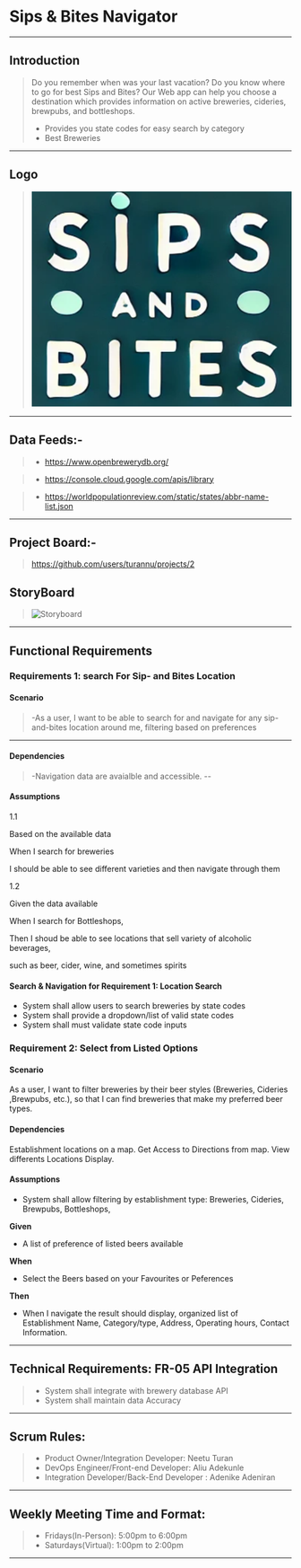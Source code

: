 # Sips & Bites Navigator
---
>
## Introduction
>Do you remember when was your last vacation? Do you know where to go for best Sips and Bites? Our Web app can help you choose a destination which provides information on active breweries, cideries, brewpubs, and bottleshops.
>
>- Provides you state codes for easy search by category  
>- Best Breweries
---
## Logo

> ![Sips and Bites Navigator logo letter color is white with a green background and says Sips and Bites](https://github.com/turannu/XML-Project/blob/master/Screenshot%202024-11-03%20122301.png)
---

## Data Feeds:-

>- <Brewery Data Source>https://www.openbrewerydb.org/

>- <google api> https://console.cloud.google.com/apis/library 

>- <US States Data>https://worldpopulationreview.com/static/states/abbr-name-list.json
---
## Project Board:-
> https://github.com/users/turannu/projects/2 <Github link to open Github Project with board task>
## StoryBoard


> ![Storyboard](https://github.com/user-attachments/assets/ee1bb48c-fa26-4086-8a49-0534a7624594)
---

## Functional Requirements 

### Requirements 1: search For Sip- and Bites Location

#### Scenario

>-As a user, I want to be able to search for and navigate for any sip-and-bites location around me, filtering based on preferences 
---
#### Dependencies

>-Navigation data are avaialble and accessible.
--
#### Assumptions

1.1

Based on the available data

When I search for breweries

I should be able to see different varieties and then navigate through them

1.2

Given the data available

When I search for Bottleshops, 

Then I shoud be able to see locations that sell variety of alcoholic beverages,

such as beer, cider, wine, and sometimes spirits

#### Search & Navigation for Requirement 1: Location Search
- System shall allow users to search breweries by state codes
- System shall provide a dropdown/list of valid state codes
- System shall must validate state code inputs

###  Requirement 2: Select from Listed Options 

#### Scenario

As a user, I want to filter breweries by their beer styles (Breweries, Cideries ,Brewpubs, etc.), so that I can find breweries that make my preferred beer types.

#### Dependencies
Establishment locations on a map.
Get Access to Directions from map.
View differents Locations Display.

#### Assumptions
- System shall allow filtering by establishment type: 
   Breweries,
   Cideries,
   Brewpubs,
   Bottleshops,

**Given**
- A list of preference of listed beers available
     
**When**  
- Select the Beers based on your Favourites or Peferences

**Then** 
- When I navigate the result should display, organized list of Establishment Name, Category/type, Address, Operating hours, Contact Information.

---
## Technical Requirements:  FR-05 API Integration
>- System shall integrate with brewery database API
>- System shall maintain data Accuracy
---
## Scrum Rules:
>- Product Owner/Integration Developer: Neetu Turan
>- DevOps Engineer/Front-end Developer: Aliu Adekunle
>- Integration Developer/Back-End Developer : Adenike Adeniran
---
 ## Weekly Meeting Time and Format:
 >- Fridays(In-Person): 5:00pm to 6:00pm
 >- Saturdays(Virtual): 1:00pm to 2:00pm
 ---

